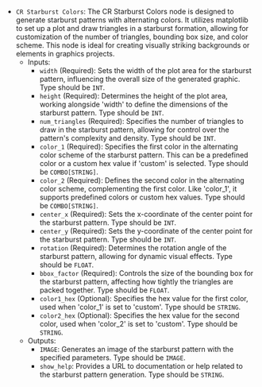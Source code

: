 - `CR Starburst Colors`: The CR Starburst Colors node is designed to generate starburst patterns with alternating colors. It utilizes matplotlib to set up a plot and draw triangles in a starburst formation, allowing for customization of the number of triangles, bounding box size, and color scheme. This node is ideal for creating visually striking backgrounds or elements in graphics projects.
    - Inputs:
        - `width` (Required): Sets the width of the plot area for the starburst pattern, influencing the overall size of the generated graphic. Type should be `INT`.
        - `height` (Required): Determines the height of the plot area, working alongside 'width' to define the dimensions of the starburst pattern. Type should be `INT`.
        - `num_triangles` (Required): Specifies the number of triangles to draw in the starburst pattern, allowing for control over the pattern's complexity and density. Type should be `INT`.
        - `color_1` (Required): Specifies the first color in the alternating color scheme of the starburst pattern. This can be a predefined color or a custom hex value if 'custom' is selected. Type should be `COMBO[STRING]`.
        - `color_2` (Required): Defines the second color in the alternating color scheme, complementing the first color. Like 'color_1', it supports predefined colors or custom hex values. Type should be `COMBO[STRING]`.
        - `center_x` (Required): Sets the x-coordinate of the center point for the starburst pattern. Type should be `INT`.
        - `center_y` (Required): Sets the y-coordinate of the center point for the starburst pattern. Type should be `INT`.
        - `rotation` (Required): Determines the rotation angle of the starburst pattern, allowing for dynamic visual effects. Type should be `FLOAT`.
        - `bbox_factor` (Required): Controls the size of the bounding box for the starburst pattern, affecting how tightly the triangles are packed together. Type should be `FLOAT`.
        - `color1_hex` (Optional): Specifies the hex value for the first color, used when 'color_1' is set to 'custom'. Type should be `STRING`.
        - `color2_hex` (Optional): Specifies the hex value for the second color, used when 'color_2' is set to 'custom'. Type should be `STRING`.
    - Outputs:
        - `IMAGE`: Generates an image of the starburst pattern with the specified parameters. Type should be `IMAGE`.
        - `show_help`: Provides a URL to documentation or help related to the starburst pattern generation. Type should be `STRING`.
